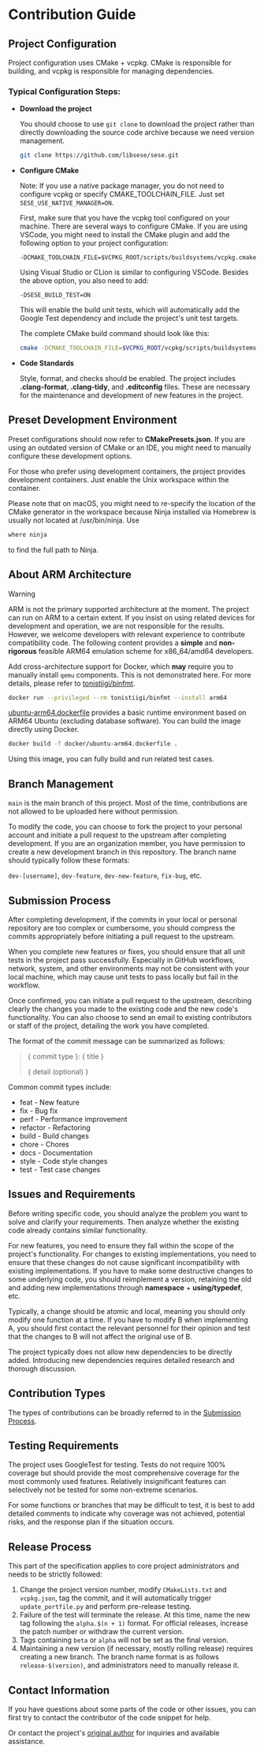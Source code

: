# Contribution Guide

## Project Configuration

Project configuration uses CMake + vcpkg. CMake is responsible for building, and vcpkg is responsible for managing dependencies.

### Typical Configuration Steps:

- **Download the project**

  You should choose to use `git clone` to download the project rather than directly downloading the source code archive because we need version management.
  ```bash
  git clone https://github.com/libsese/sese.git
  ```

- **Configure CMake**

  Note: If you use a native package manager, you do not need to configure vcpkg or specify CMAKE_TOOLCHAIN_FILE. Just set `SESE_USE_NATIVE_MANAGER=ON`.

  First, make sure that you have the vcpkg tool configured on your machine.
  There are several ways to configure CMake. If you are using VSCode, you might need to install the CMake plugin and add the following option to your project configuration:

  `-DCMAKE_TOOLCHAIN_FILE=$VCPKG_ROOT/scripts/buildsystems/vcpkg.cmake`

  Using Visual Studio or CLion is similar to configuring VSCode. Besides the above option, you also need to add:

  `-DSESE_BUILD_TEST=ON`

  This will enable the build unit tests, which will automatically add the Google Test dependency and include the project's unit test targets.

  The complete CMake build command should look like this:
  ```bash
  cmake -DCMAKE_TOOLCHAIN_FILE=$VCPKG_ROOT/vcpkg/scripts/buildsystems/vcpkg.cmake -DSESE_BUILD_TEST=ON
  ```

- **Code Standards**

  Style, format, and checks should be enabled. The project includes **.clang-format**, **.clang-tidy**, and **.editconfig** files.
  These are necessary for the maintenance and development of new features in the project.

## Preset Development Environment

Preset configurations should now refer to **CMakePresets.json**. If you are using an outdated version of CMake or an IDE, you might need to manually configure these development options.

For those who prefer using development containers, the project provides development containers. Just enable the Unix workspace within the container.

Please note that on macOS, you might need to re-specify the location of the CMake generator in the workspace because Ninja installed via Homebrew is usually not located at /usr/bin/ninja. Use

```bash
where ninja
```
to find the full path to Ninja.

## About ARM Architecture

> [!WARNING]
> ARM is not the primary supported architecture at the moment. The project can run on ARM to a certain extent.
> If you insist on using related devices for development and operation, we are not responsible for the results. However, we welcome developers with relevant experience to contribute compatibility code.
> The following content provides a **simple** and **non-rigorous** feasible ARM64 emulation scheme for x86_64/amd64 developers.

Add cross-architecture support for Docker, which **may** require you to manually install `qemu` components. This is not demonstrated here. For more details, please refer to [tonistiigi/binfmt](https://github.com/tonistiigi/binfmt).

```bash
docker run --privileged --rm tonistiigi/binfmt --install arm64
```

[ubuntu-arm64.dockerfile](./docker/ubuntu-arm64.dockerfile) provides a basic runtime environment based on ARM64 Ubuntu (excluding database software). You can build the image directly using Docker.

```bash
docker build -f docker/ubuntu-arm64.dockerfile .
```

Using this image, you can fully build and run related test cases.

## Branch Management

`main` is the main branch of this project. Most of the time, contributions are not allowed to be uploaded here without permission.

To modify the code, you can choose to fork the project to your personal account and initiate a pull request to the upstream after completing development.
If you are an organization member, you have permission to create a new development branch in this repository. The branch name should typically follow these formats:

`dev-[username]`,
`dev-feature`,
`dev-new-feature`,
`fix-bug`, etc.

## Submission Process

After completing development, if the commits in your local or personal repository are too complex or cumbersome, you should compress the commits appropriately before initiating a pull request to the upstream.

When you complete new features or fixes, you should ensure that all unit tests in the project pass successfully. Especially in GitHub workflows, network, system, and other environments may not be consistent with your local machine, which may cause unit tests to pass locally but fail in the workflow.

Once confirmed, you can initiate a pull request to the upstream, describing clearly the changes you made to the existing code and the new code's functionality. You can also choose to send an email to existing contributors or staff of the project, detailing the work you have completed.

The format of the commit message can be summarized as follows:

> { commit type }: { title }
>
> { detail (optional) }

Common commit types include:

- feat - New feature
- fix - Bug fix
- perf - Performance improvement
- refactor - Refactoring
- build - Build changes
- chore - Chores
- docs - Documentation
- style - Code style changes
- test - Test case changes

## Issues and Requirements

Before writing specific code, you should analyze the problem you want to solve and clarify your requirements. Then analyze whether the existing code already contains similar functionality.

For new features, you need to ensure they fall within the scope of the project's functionality. For changes to existing implementations, you need to ensure that these changes do not cause significant incompatibility with existing implementations.
If you have to make some destructive changes to some underlying code, you should reimplement a version, retaining the old and adding new implementations through **namespace** + **using/typedef**, etc.

Typically, a change should be atomic and local, meaning you should only modify one function at a time. If you have to modify B when implementing A, you should first contact the relevant personnel for their opinion and test that the changes to B will not affect the original use of B.

The project typically does not allow new dependencies to be directly added. Introducing new dependencies requires detailed research and thorough discussion.

## Contribution Types

The types of contributions can be broadly referred to in the [Submission Process](#submission-process).

## Testing Requirements

The project uses GoogleTest for testing. Tests do not require 100% coverage but should provide the most comprehensive coverage for the most commonly used features. Relatively insignificant features can selectively not be tested for some non-extreme scenarios.

For some functions or branches that may be difficult to test, it is best to add detailed comments to indicate why coverage was not achieved, potential risks, and the response plan if the situation occurs.

## Release Process

This part of the specification applies to core project administrators and needs to be strictly followed:

1. Change the project version number, modify `CMakeLists.txt` and `vcpkg.json`, tag the commit, and it will automatically trigger `update_portfile.py` and perform pre-release testing.
2. Failure of the test will terminate the release. At this time, name the new tag following the `alpha.$(n + 1)` format. For official releases, increase the patch number or withdraw the current version.
3. Tags containing `beta` or `alpha` will not be set as the final version.
4. Maintaining a new version (if necessary, mostly rolling release) requires creating a new branch. The branch name format is as follows `release-$(version)`, and administrators need to manually release it.

## Contact Information

If you have questions about some parts of the code or other issues, you can first try to contact the contributor of the code snippet for help.

Or contact the project's [original author](https://github.com/shiinasama/) for inquiries and available assistance.
